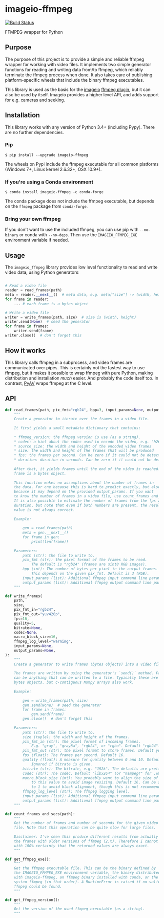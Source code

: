 # imageio-ffmpeg

[![Build Status](https://travis-ci.org/imageio/imageio-ffmpeg.svg?branch=master)](https://travis-ci.org/imageio/imageio-ffmpeg)

FFMPEG wrapper for Python

## Purpose

The purpose of this project is to provide a simple and reliable ffmpeg
wrapper for working with video files. It implements two simple generator
functions for reading and writing data from/to ffmpeg, which reliably
terminate the ffmpeg process when done. It also takes care of publishing
platform-specific wheels that include the binary ffmpeg executables.

This library is used as the basis for the
[imageio](https://github.com/imageio/imageio)
[ffmpeg plugin](https://imageio.readthedocs.io/en/stable/format_ffmpeg.html),
but it can also be used by itself. Imageio provides a higher level API,
and adds support for e.g. cameras and seeking.


## Installation

This library works with any version of Python 3.4+ (including Pypy).
There are no further dependencies. 

### Pip

```
$ pip install --upgrade imageio-ffmpeg
```

The wheels on Pypi include the ffmpeg executable for all common platforms
(Windows 7+, Linux kernel 2.6.32+, OSX 10.9+).


### If you're using a Conda environment

```
$ conda install imageio-ffmpeg -c conda-forge
```

The conda package does not include the ffmpeg executable, but depends on
the `ffmpeg` package from `conda-forge`.


### Bring your own ffmpeg

If you don't want to use the included ffmpeg, you can use pip with
`--no-binary` or conda with `--no-deps`. Then use the
`IMAGEIO_FFMPEG_EXE` environment variable if needed.


## Usage

The `imageio_ffmpeg` library provides low level functionality to read
and write video data, using Python generators:


```py

# Read a video file
reader = read_frames(path)
meta = reader.__next__()  # meta data, e.g. meta["size"] -> (width, height)
for frame in reader:
    ... # each frame is a bytes object

# Write a video file
writer = write_frames(path, size)  # size is (width, height)
writer.send(None)  # seed the generator
for frame in frames:
    writer.send(frame)
writer.close()  # don't forget this
```


## How it works

This library calls ffmpeg in a subprocess, and video frames are
communicated over pipes. This is certainly not the fastest way to
use ffmpeg, but it makes it possible to wrap ffmpeg with pure Python,
making distribution and installation *much* easier. And probably
the code itself too. In contrast, [PyAV](https://github.com/mikeboers/PyAV)
wraps ffmpeg at the C level.


## API

```py
def read_frames(path, pix_fmt="rgb24", bpp=3, input_params=None, output_params=None):
    """
    Create a generator to iterate over the frames in a video file.
    
    It first yields a small metadata dictionary that contains:
    
    * ffmpeg_version: the ffmpeg version is use (as a string).
    * codec: a hint about the codec used to encode the video, e.g. "h264"
    * source_size: the width and height of the encoded video frames
    * size: the width and height of the frames that will be produced
    * fps: the frames per second. Can be zero if it could not be detected.
    * duration: duration in seconds. Can be zero if it could not be detected.
    
    After that, it yields frames until the end of the video is reached. Each
    frame is a bytes object.
    
    This function makes no assumptions about the number of frames in
    the data. For one because this is hard to predict exactly, but also
    because it may depend on the provided output_params. If you want
    to know the number of frames in a video file, use count_frames_and_secs().
    It is also possible to estimate the number of frames from the fps and
    duration, but note that even if both numbers are present, the resulting
    value is not always correct.
    
    Example:
        
        gen = read_frames(path)
        meta = gen.__next__()
        for frame in gen:
            print(len(frame))
    
    Parameters:
        path (str): the file to write to.
        pix_fmt (str): the pixel format of the frames to be read.
            The default is "rgb24" (frames are uint8 RGB images).
        bpp (int): The number of bytes per pixel in the output frames.
            This depends on the given pix_fmt. Default is 3 (RGB).
        input_params (list): Additional ffmpeg input command line parameters.
        output_params (list): Additional ffmpeg output command line parameters.
    """
```

```py
def write_frames(
    path,
    size,
    pix_fmt_in="rgb24",
    pix_fmt_out="yuv420p",
    fps=16,
    quality=5,
    bitrate=None,
    codec=None,
    macro_block_size=16,
    ffmpeg_log_level="warning",
    input_params=None,
    output_params=None,
):
    """
    Create a generator to write frames (bytes objects) into a video file.
    
    The frames are written by using the generator's `send()` method. Frames
    can be anything that can be written to a file. Typically these are
    bytes objects, but c-contiguous Numpy arrays also work.
    
    Example:
    
        gen = write_frames(path, size)
        gen.send(None)  # seed the generator
        for frame in frames:
            gen.send(frame)
        gen.close()  # don't forget this
    
    Parameters:
        path (str): the file to write to.
        size (tuple): the width and height of the frames.
        pix_fmt_in (str): the pixel format of incoming frames.
            E.g. "gray", "gray8a", "rgb24", or "rgba". Default "rgb24".
        pix_fmt_out (str): the pixel format to store frames. Default yuv420p".
        fps (float): The frames per second. Default 16.
        quality (float): A measure for quality between 0 and 10. Default 5.
            Ignored if bitrate is given.
        bitrate (str): The bitrate, e.g. "192k". The defaults are pretty good.
        codec (str): The codec. Default "libx264" (or "msmpeg4" for .wmv).
        macro_block_size (int): You probably want to align the size of frames
            to this value to avoid image resizing. Default 16. Can be set
            to 1 to avoid block alignment, though this is not recommended.
        ffmpeg_log_level (str): The ffmpeg logging level.
        input_params (list): Additional ffmpeg input command line parameters.
        output_params (list): Additional ffmpeg output command line parameters.
    """
```

```py
def count_frames_and_secs(path):
    """
    Get the number of frames and number of seconds for the given video
    file. Note that this operation can be quite slow for large files.
    
    Disclaimer: I've seen this produce different results from actually reading
    the frames with older versions of ffmpeg (2.x). Therefore I cannot say
    with 100% certainty that the returned values are always exact.
    """
```

```py
def get_ffmpeg_exe():
    """
    Get the ffmpeg executable file. This can be the binary defined by 
    the IMAGEIO_FFMPEG_EXE environment variable, the binary distributed
    with imageio-ffmpeg, an ffmpeg binary installed with conda, or the
    system ffmpeg (in that order). A RuntimeError is raised if no valid
    ffmpeg could be found.
    """
```

```py
def get_ffmpeg_version():
    """
    Get the version of the used ffmpeg executable (as a string).
    """
```

